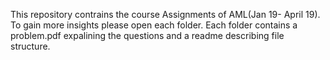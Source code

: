 This repository contrains the course Assignments of AML(Jan 19- April 19). To gain more insights please open each folder. Each folder contains a problem.pdf expalining the questions and a readme describing file structure. 